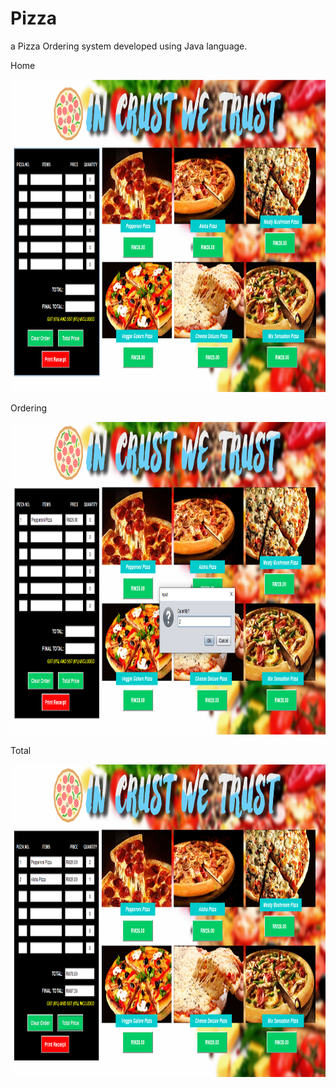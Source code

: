 # Pizza
a Pizza Ordering system developed using Java language.

Home
<p><img src="https://github.com/aisyahzck/Pizza/blob/master/img/home.PNG" width="950" height="500"/> 

Ordering
<p><img src="https://github.com/aisyahzck/Pizza/blob/master/img/order.PNG" width="950" height="500"/> 

Total
<p><img src="https://github.com/aisyahzck/Pizza/blob/master/img/total.PNG" width="950" height="500"/>
